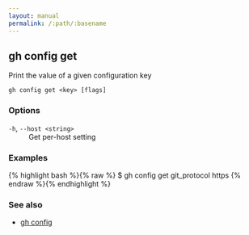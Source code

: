 ```yaml
---
layout: manual
permalink: /:path/:basename
---
```


## gh config get

Print the value of a given configuration key

```
gh config get <key> [flags]
```

### Options


<dl class="flags">
	<dt><code>-h</code>, <code>--host &lt;string&gt;</code></dt>
	<dd>Get per-host setting</dd>
</dl>


### Examples

{% highlight bash %}{% raw %}
$ gh config get git_protocol
https
{% endraw %}{% endhighlight %}

### See also

* [gh config](./gh_config)
